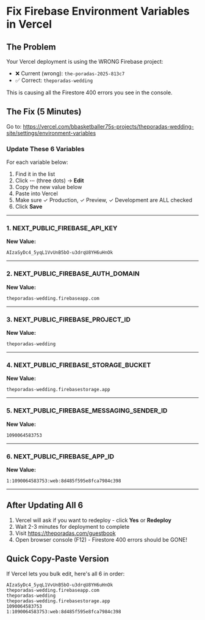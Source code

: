 # Fix Firebase Environment Variables in Vercel

## The Problem

Your Vercel deployment is using the WRONG Firebase project:

- ❌ Current (wrong): `the-poradas-2025-813c7`
- ✅ Correct: `theporadas-wedding`

This is causing all the Firestore 400 errors you see in the console.

## The Fix (5 Minutes)

Go to: <https://vercel.com/bbasketballer75s-projects/theporadas-wedding-site/settings/environment-variables>

### Update These 6 Variables

For each variable below:

1. Find it in the list
2. Click **⋯** (three dots) → **Edit**
3. Copy the new value below
4. Paste into Vercel
5. Make sure ✓ Production, ✓ Preview, ✓ Development are ALL checked
6. Click **Save**

---

### 1. NEXT_PUBLIC_FIREBASE_API_KEY

**New Value:**

```
AIzaSyDc4_5yqL1VvUnB5bO-u3drqU8YH6uHnOk
```

---

### 2. NEXT_PUBLIC_FIREBASE_AUTH_DOMAIN

**New Value:**

```
theporadas-wedding.firebaseapp.com
```

---

### 3. NEXT_PUBLIC_FIREBASE_PROJECT_ID

**New Value:**

```
theporadas-wedding
```

---

### 4. NEXT_PUBLIC_FIREBASE_STORAGE_BUCKET

**New Value:**

```
theporadas-wedding.firebasestorage.app
```

---

### 5. NEXT_PUBLIC_FIREBASE_MESSAGING_SENDER_ID

**New Value:**

```
1090064583753
```

---

### 6. NEXT_PUBLIC_FIREBASE_APP_ID

**New Value:**

```
1:1090064583753:web:8d485f595e8fca7984c398
```

---

## After Updating All 6

1. Vercel will ask if you want to redeploy - click **Yes** or **Redeploy**
2. Wait 2-3 minutes for deployment to complete
3. Visit <https://theporadas.com/guestbook>
4. Open browser console (F12) - Firestore 400 errors should be GONE!

## Quick Copy-Paste Version

If Vercel lets you bulk edit, here's all 6 in order:

```
AIzaSyDc4_5yqL1VvUnB5bO-u3drqU8YH6uHnOk
theporadas-wedding.firebaseapp.com
theporadas-wedding
theporadas-wedding.firebasestorage.app
1090064583753
1:1090064583753:web:8d485f595e8fca7984c398
```
